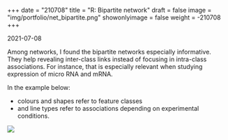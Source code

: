 +++
date = "210708"
title = "R: Bipartite network"
draft = false
image = "img/portfolio/net_bipartite.png"
showonlyimage = false
weight = -210708
+++

2021-07-08

<!--more-->

Among networks, I found the bipartite networks especially informative.
They help revealing inter-class links instead of focusing
in intra-class associations. For instance, that is especially relevant when
studying expression of micro RNA and mRNA.

In the example below:

- colours and shapes refer to feature classes
- and line types refer to associations depending on experimental conditions.

![](../../img/portfolio/net_bipartite.png)

[modeline]: # ( vim: set foldlevel=0 spell spelllang=en_gb: )
